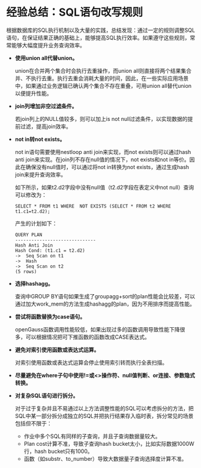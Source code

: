 # 经验总结：SQL语句改写规则

根据数据库的SQL执行机制以及大量的实践，总结发现：通过一定的规则调整SQL语句，在保证结果正确的基础上，能够提高SQL执行效率。如果遵守这些规则，常常能够大幅度提升业务查询效率。

-   **使用union all代替union。**

    union在合并两个集合时会执行去重操作，而union all则直接将两个结果集合并、不执行去重。执行去重会消耗大量的时间，因此，在一些实际应用场景中，如果通过业务逻辑已确认两个集合不存在重叠，可用union all替代union以便提升性能。

-   **join列增加非空过滤条件。**

    若join列上的NULL值较多，则可以加上is not null过滤条件，以实现数据的提前过滤，提高join效率。

-   **not in转not exists。**

    not in语句需要使用nestloop anti join来实现，而not exists则可以通过hash anti join来实现。在join列不存在null值的情况下，not exists和not in等价。因此在确保没有null值时，可以通过将not in转换为not exists，通过生成hash join来提升查询效率。

    如下所示，如果t2.d2字段中没有null值（t2.d2字段在表定义中not null）查询可以修改为：

    ```
    SELECT * FROM t1 WHERE  NOT EXISTS (SELECT * FROM t2 WHERE t1.c1=t2.d2);
    ```

    产生的计划如下：

    ```
    QUERY PLAN
    ------------------------------
    Hash Anti Join
    Hash Cond: (t1.c1 = t2.d2)
    ->  Seq Scan on t1
    ->  Hash
    ->  Seq Scan on t2
    (5 rows)
    ```

-   **选择hashagg。**

    查询中GROUP BY语句如果生成了groupagg+sort的plan性能会比较差，可以通过加大work\_mem的方法生成hashagg的plan，因为不用排序而提高性能。

-   **尝试将函数替换为case语句。**

    openGauss函数调用性能较低，如果出现过多的函数调用导致性能下降很多，可以根据情况把可下推函数的函数改成CASE表达式。

-   **避免对索引使用函数或表达式运算。**

    对索引使用函数或表达式运算会停止使用索引转而执行全表扫描。

-   **尽量避免在where子句中使用!=或<\>操作符、null值判断、or连接、参数隐式转换。**
-   **对复杂SQL语句进行拆分。**

    对于过于复杂并且不易通过以上方法调整性能的SQL可以考虑拆分的方法，把SQL中某一部分拆分成独立的SQL并把执行结果存入临时表，拆分常见的场景包括但不限于：

    -   作业中多个SQL有同样的子查询，并且子查询数据量较大。
    -   Plan cost计算不准，导致子查询hash bucket太小，比如实际数据1000W行，hash bucket只有1000。
    -   函数（如substr、to\_number）导致大数据量子查询选择度计算不准。
